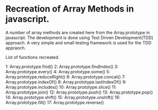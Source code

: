 # Recreation of Array Methods in javascript.

A number of array methods are created here from the Array.prototype in javascript. The development is done using Test Driven Development(TDD) approach. A very simple and small testing framework is used for the TDD appraoch. 

List of functions recreated.

1: Array.prototype.find()
2: Array.prototype.findIndex()
3: Array.prototype.every()
4: Array.prototype.some()
5: Array.prototype.reduceRight()
6: Array.prototype.concat()
7: Array.prototype.indexOf()
8: Array.prototype.lastIndexOf()
9: Array.prototype.includes()
10: Array.prototype.slice()
11: Array.prototype.join()
12: Array.prototype.push()
13: Array.prototype.pop()
14: Array.prototype.shift()
15: Array.prototype.unshift()
16: Array.prototype.fill()
17: Array.prototype.reverse()